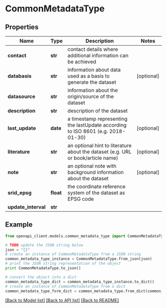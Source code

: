 # CommonMetadataType


## Properties
Name | Type | Description | Notes
------------ | ------------- | ------------- | -------------
**contact** | **str** | contact details where additional information can be achieved | 
**databasis** | **str** | information about data used as a basis to generate the dataset | [optional] 
**datasource** | **str** | information about the origin/source of the dataset | 
**description** | **str** | description of the dataset | 
**last_update** | **date** | a timestamp representing the lastUpdate according to ISO 8601 (e.g. 2018-01-30) | [optional] 
**literature** | **str** | an optional hint to literature about the dataset (e.g. URL or book/article name) | [optional] 
**note** | **str** | an optional note with background information about the dataset | [optional] 
**srid_epsg** | **float** | the coordinate reference system of the dataset as EPSG code | 
**update_interval** | **str** |  | 

## Example

```python
from openapi_client.models.common_metadata_type import CommonMetadataType

# TODO update the JSON string below
json = "{}"
# create an instance of CommonMetadataType from a JSON string
common_metadata_type_instance = CommonMetadataType.from_json(json)
# print the JSON string representation of the object
print CommonMetadataType.to_json()

# convert the object into a dict
common_metadata_type_dict = common_metadata_type_instance.to_dict()
# create an instance of CommonMetadataType from a dict
common_metadata_type_form_dict = common_metadata_type.from_dict(common_metadata_type_dict)
```
[[Back to Model list]](../README.md#documentation-for-models) [[Back to API list]](../README.md#documentation-for-api-endpoints) [[Back to README]](../README.md)


